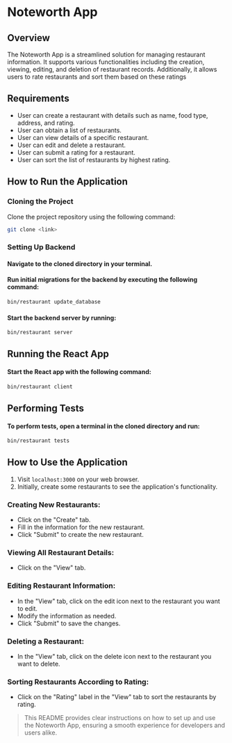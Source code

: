 # Noteworth App

## Overview

The Noteworth App is a streamlined solution for managing restaurant information. It supports various functionalities including the creation, viewing, editing, and deletion of restaurant records. Additionally, it allows users to rate restaurants and sort them based on these ratings

## Requirements

- User can create a restaurant with details such as name, food type, address, and rating.
- User can obtain a list of restaurants.
- User can view details of a specific restaurant.
- User can edit and delete a restaurant.
- User can submit a rating for a restaurant.
- User can sort the list of restaurants by highest rating.

## How to Run the Application

### Cloning the Project

Clone the project repository using the following command:

```bash
git clone <link>
```

### Setting Up Backend

#### Navigate to the cloned directory in your terminal.

#### Run initial migrations for the backend by executing the following command:

```bash
bin/restaurant update_database
```

#### Start the backend server by running:

```bash
bin/restaurant server
```

## Running the React App

#### Start the React app with the following command:

```bash
bin/restaurant client
```

## Performing Tests

#### To perform tests, open a terminal in the cloned directory and run:
```bash
bin/restaurant tests
```
## How to Use the Application

1. Visit `localhost:3000` on your web browser.
2. Initially, create some restaurants to see the application's functionality.

### Creating New Restaurants:
   - Click on the "Create" tab.
   - Fill in the information for the new restaurant.
   - Click "Submit" to create the new restaurant.

### Viewing All Restaurant Details:
   - Click on the "View" tab.

### Editing Restaurant Information:
   - In the "View" tab, click on the edit icon next to the restaurant you want to edit.
   - Modify the information as needed.
   - Click "Submit" to save the changes.

### Deleting a Restaurant:
   - In the "View" tab, click on the delete icon next to the restaurant you want to delete.

### Sorting Restaurants According to Rating:
   - Click on the "Rating" label in the "View" tab to sort the restaurants by rating.




> This README provides clear instructions on how to set up and use the Noteworth App, ensuring a smooth experience for developers and users alike.
